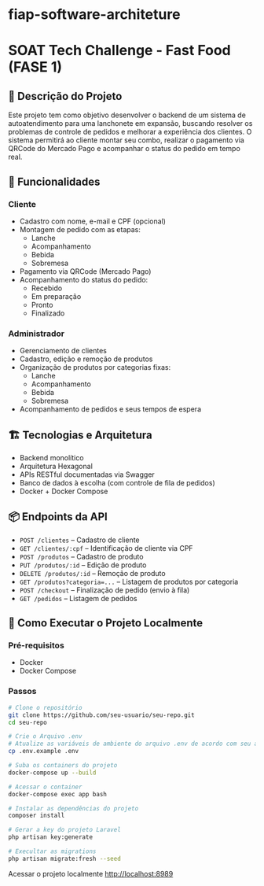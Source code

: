 # fiap-software-architeture

# SOAT Tech Challenge - Fast Food (FASE 1)

## 🧾 Descrição do Projeto

Este projeto tem como objetivo desenvolver o backend de um sistema de autoatendimento para uma lanchonete em expansão, buscando resolver os problemas de controle de pedidos e melhorar a experiência dos clientes. O sistema permitirá ao cliente montar seu combo, realizar o pagamento via QRCode do Mercado Pago e acompanhar o status do pedido em tempo real.

## 🎯 Funcionalidades

### Cliente
- Cadastro com nome, e-mail e CPF (opcional)
- Montagem de pedido com as etapas:
  - Lanche
  - Acompanhamento
  - Bebida
  - Sobremesa
- Pagamento via QRCode (Mercado Pago)
- Acompanhamento do status do pedido:
  - Recebido
  - Em preparação
  - Pronto
  - Finalizado

### Administrador
- Gerenciamento de clientes
- Cadastro, edição e remoção de produtos
- Organização de produtos por categorias fixas:
  - Lanche
  - Acompanhamento
  - Bebida
  - Sobremesa
- Acompanhamento de pedidos e seus tempos de espera

## 🏗️ Tecnologias e Arquitetura

- Backend monolítico
- Arquitetura Hexagonal
- APIs RESTful documentadas via Swagger
- Banco de dados à escolha (com controle de fila de pedidos)
- Docker + Docker Compose

## 📦 Endpoints da API

- `POST /clientes` – Cadastro de cliente
- `GET /clientes/:cpf` – Identificação de cliente via CPF
- `POST /produtos` – Cadastro de produto
- `PUT /produtos/:id` – Edição de produto
- `DELETE /produtos/:id` – Remoção de produto
- `GET /produtos?categoria=...` – Listagem de produtos por categoria
- `POST /checkout` – Finalização de pedido (envio à fila)
- `GET /pedidos` – Listagem de pedidos

## 🚀 Como Executar o Projeto Localmente

### Pré-requisitos
- Docker
- Docker Compose

### Passos

```bash
# Clone o repositório
git clone https://github.com/seu-usuario/seu-repo.git
cd seu-repo

# Crie o Arquivo .env
# Atualize as variáveis de ambiente do arquivo .env de acordo com seu ambiente
cp .env.example .env

# Suba os containers do projeto
docker-compose up --build

# Acessar o container
docker-compose exec app bash

# Instalar as dependências do projeto
composer install

# Gerar a key do projeto Laravel
php artisan key:generate

# Execultar as migrations
php artisan migrate:fresh --seed
```

Acessar o projeto localmente
[http://localhost:8989](http://localhost:8989)